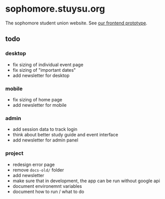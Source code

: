 # sophomore.stuysu.org

The sophomore student union website. See [our frontend prototype](https://github.com/pserb/sophsu-web).

## todo

### desktop

* fix sizing of individual event page
* fix sizing of "important dates"
* add newsletter for desktop

### mobile

* fix sizing of home page
* add newsletter for mobile

### admin

* add session data to track login
* think about better study guide and event interface
* add newsletter for admin panel

### project

* redesign error page
* remove `docs-old/` folder
* add newsletter
* make sure that in development, the app can be run without google api
* document environemnt variables
* document how to run / what to do
